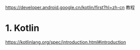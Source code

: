 







https://developer.android.google.cn/kotlin/first?hl=zh-cn
教程

# 1. Kotlin





https://kotlinlang.org/spec/introduction.html#introduction
















